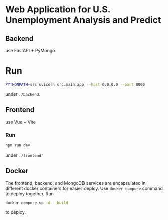 # Web Application for U.S. Unemployment Analysis and Predict

## Backend
use FastAPI + PyMongo
# Run
```bash
PYTHONPATH=src uvicorn src.main:app --host 0.0.0.0 --port 8000
```
under `./backend`.

## Frontend
use Vue + Vite
### Run
```bash
npm run dev
```
under `./frontend'`

## Docker
The frontend, backend, and MongoDB services are encapsulated in different docker containers for easier deploy. Use `docker-compose` command to deploy together.
Run
```bash
docker-compose up -d --build
```
to deploy.

